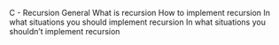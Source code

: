 C - Recursion
General
What is recursion
How to implement recursion
In what situations you should implement recursion
In what situations you shouldn’t implement recursion
